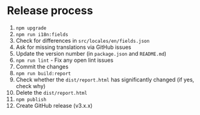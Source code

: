 # Release process

1. `npm upgrade`
2. `npm run i18n:fields`
3. Check for differences in `src/locales/en/fields.json`
4. Ask for missing translations via GitHub issues
5. Update the version number (in `package.json` and `README.md`)
6. `npm run lint` - Fix any open lint issues
7. Commit the changes
8. `npm run build:report`
9. Check whether the `dist/report.html` has significantly changed (if yes, check why)
10. Delete the `dist/report.html`
11. `npm publish`
12. Create GitHub release (v3.x.x)
